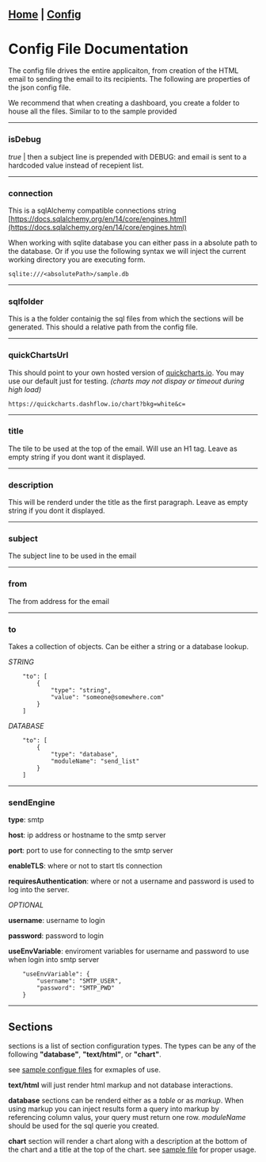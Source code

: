 [Home](/) | [Config](/config)
---

# Config File Documentation

The config file drives the entire applicaiton, from creation of the HTML email to sending the email to its recipients. The following are properties of the json config file.

We recommend that when creating a dashboard, you create a folder to house all the files. Similar to to the sample provided

---

### isDebug
*true* |  then a subject line is prepended with DEBUG: and email is sent to a hardcoded value instead of recepient list.

---

### connection

This is a sqlAlchemy compatible connections string [https://docs.sqlalchemy.org/en/14/core/engines.html](https://docs.sqlalchemy.org/en/14/core/engines.html)

When working with sqlite database you can either pass in a absolute path to the database. Or if you use the following syntax we will inject the current working directory you are executing form.

```
sqlite:///<absolutePath>/sample.db
```
---

### sqlfolder

This is a the folder containig the sql files from which the sections will be generated. This should a relative path from the config file.

---

### quickChartsUrl

This should point to your own hosted version of [quickcharts.io](http://quickcharts.io). You may use our default just for testing. *(charts may not dispay or timeout during high load)*

```
https://quickcharts.dashflow.io/chart?bkg=white&c=
```

---

### title

The tile to be used at the top of the email. Will use an H1 tag. Leave as empty string if you dont want it displayed.

---

### description

This will be renderd under the title as the first paragraph. Leave as empty string if you dont it displayed.

---

### subject

The subject line to be used in the email

---

### from

The from address for the email

---

### to

Takes a collection of objects. Can be either a string or a database lookup.

*STRING*
```
    "to": [
        {
            "type": "string",
            "value": "someone@somewhere.com"
        }
    ]
```
*DATABASE*
```
    "to": [
        {
            "type": "database",
            "moduleName": "send_list"
        }
    ]
```

---

### sendEngine
**type**:  smtp

**host**:  ip address or hostname to the smtp server

**port**:  port to use for connecting to the smtp server

**enableTLS**: where or not to start tls connection

**requiresAuthentication**: where or not a username and password is used to log into the server.

*OPTIONAL*

**username**: username to login

**password**: password to login

**useEnvVariable**: enviroment variables for username and password to use when login into smtp server

```
    "useEnvVariable": {
        "username": "SMTP_USER",
        "password": "SMTP_PWD"
    }
```

---
## Sections

sections is a list of section configuration types. The types can be any of the following **"database"**, **"text/html"**, or **"chart"**.

see [sample configue files](https://github.com/maximoguerrero/dashflow/blob/master/sample/sample-config.json) for exmaples of use.

**text/html** will just render html markup and not database interactions.

**database** sections can be renderd either as a *table* or as *markup*.  When using markup you can inject results form a query into markup by referencing column valus, your query must return one row.  *moduleName* should be used for the sql querie you created.

**chart** section will render a chart along with a description at the bottom of the chart and a title at the top of the chart. see [sample file](https://github.com/maximoguerrero/dashflow/blob/master/sample/sample-config.json) for proper usage.